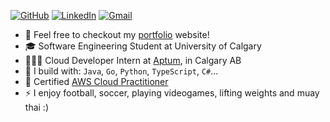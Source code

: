 [![GitHub](https://img.shields.io/badge/GitHub-181717.svg?style=for-the-badge&logo=GitHub&logoColor=white)](https://github.com/Axeloooo)
[![LinkedIn](https://img.shields.io/badge/LinkedIn-0A66C2.svg?style=for-the-badge&logo=LinkedIn&logoColor=white)](https://www.linkedin.com/in/axel-sanchez-a1089b23a/)
[![Gmail](https://img.shields.io/badge/Gmail-EA4335.svg?style=for-the-badge&logo=Gmail&logoColor=white)](mailto:axelshz@gmail.com)

- 💼 Feel free to checkout my [portfolio](https://portfolio-axelshz-gmailcoms-projects.vercel.app/) website!
- 🎓 Software Engineering Student at University of Calgary
- 👨🏼‍💻 Cloud Developer Intern at [Aptum](https://aptum.com/), in Calgary AB
- 🧰 I build with: `Java`, `Go`, `Python`, `TypeScript`, `C#`...
- 🏅 Certified [AWS Cloud Practitioner](https://www.credly.com/badges/6f786f17-4bd1-48f9-b804-138c8d752e70/)
- ⚡️ I enjoy football, soccer, playing videogames, lifting weights and muay thai :)
